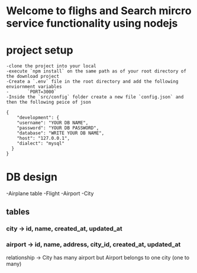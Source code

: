 # Welcome to flighs and Search mircro service functionality using nodejs

# project setup

    -clone the project into your local
    -execute `npm install` on the same path as of your root directory of the download project
    -Create a `.env` file in the root directory and add the following enviornment variables
    -       `PORT=3000`
    -Inside the `src/config` folder create a new file `config.json` and then the following peice of json

```
{
    "development": {
    "username": "YOUR DB NAME",
    "password": "YOUR DB PASSWORD",
    "database": "WRITE YOUR DB NAME",
    "host": "127.0.0.1",
    "dialect": "mysql"
  }
}
```

# DB design

-Airplane table
-Flight
-Airport
-City

## tables

### city -> id, name, created_at, updated_at

### airport -> id, name, address, city_id, created_at, updated_at

relationship -> City has many airport but Airport belongs to one city (one to many)

